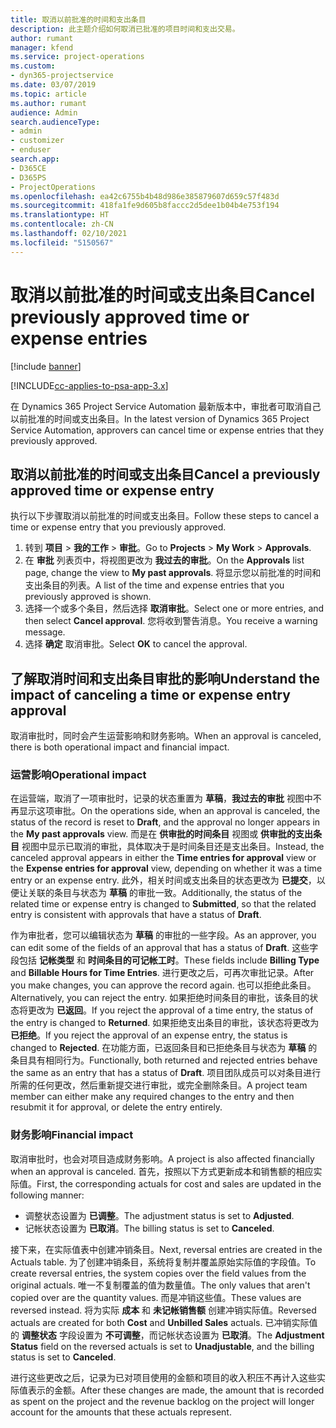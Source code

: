 ```yaml
---
title: 取消以前批准的时间和支出条目
description: 此主题介绍如何取消已批准的项目时间和支出交易。
author: rumant
manager: kfend
ms.service: project-operations
ms.custom:
- dyn365-projectservice
ms.date: 03/07/2019
ms.topic: article
ms.author: rumant
audience: Admin
search.audienceType:
- admin
- customizer
- enduser
search.app:
- D365CE
- D365PS
- ProjectOperations
ms.openlocfilehash: ea42c6755b4b48d986e385879607d659c57f483d
ms.sourcegitcommit: 418fa1fe9d605b8faccc2d5dee1b04b4e753f194
ms.translationtype: HT
ms.contentlocale: zh-CN
ms.lasthandoff: 02/10/2021
ms.locfileid: "5150567"
---
```

# <a name="cancel-previously-approved-time-or-expense-entries"></a><span data-ttu-id="8cbc5-103">取消以前批准的时间或支出条目</span><span class="sxs-lookup"><span data-stu-id="8cbc5-103">Cancel previously approved time or expense entries</span></span>

[!include [banner](../includes/psa-now-project-operations.md)]

[!INCLUDE[cc-applies-to-psa-app-3.x](../includes/cc-applies-to-psa-app-3x.md)]

<span data-ttu-id="8cbc5-104">在 Dynamics 365 Project Service Automation 最新版本中，审批者可取消自己以前批准的时间或支出条目。</span><span class="sxs-lookup"><span data-stu-id="8cbc5-104">In the latest version of Dynamics 365 Project Service Automation, approvers can cancel time or expense entries that they previously approved.</span></span>

## <a name="cancel-a-previously-approved-time-or-expense-entry"></a><span data-ttu-id="8cbc5-105">取消以前批准的时间或支出条目</span><span class="sxs-lookup"><span data-stu-id="8cbc5-105">Cancel a previously approved time or expense entry</span></span>

<span data-ttu-id="8cbc5-106">执行以下步骤取消以前批准的时间或支出条目。</span><span class="sxs-lookup"><span data-stu-id="8cbc5-106">Follow these steps to cancel a time or expense entry that you previously approved.</span></span>

1. <span data-ttu-id="8cbc5-107">转到 **项目** \> **我的工作** \> **审批**。</span><span class="sxs-lookup"><span data-stu-id="8cbc5-107">Go to **Projects** \> **My Work** \> **Approvals**.</span></span>
2. <span data-ttu-id="8cbc5-108">在 **审批** 列表页中，将视图更改为 **我过去的审批**。</span><span class="sxs-lookup"><span data-stu-id="8cbc5-108">On the **Approvals** list page, change the view to **My past approvals**.</span></span> <span data-ttu-id="8cbc5-109">将显示您以前批准的时间和支出条目的列表。</span><span class="sxs-lookup"><span data-stu-id="8cbc5-109">A list of the time and expense entries that you previously approved is shown.</span></span>
3. <span data-ttu-id="8cbc5-110">选择一个或多个条目，然后选择 **取消审批**。</span><span class="sxs-lookup"><span data-stu-id="8cbc5-110">Select one or more entries, and then select **Cancel approval**.</span></span> <span data-ttu-id="8cbc5-111">您将收到警告消息。</span><span class="sxs-lookup"><span data-stu-id="8cbc5-111">You receive a warning message.</span></span>
4. <span data-ttu-id="8cbc5-112">选择 **确定** 取消审批。</span><span class="sxs-lookup"><span data-stu-id="8cbc5-112">Select **OK** to cancel the approval.</span></span>

## <a name="understand-the-impact-of-canceling-a-time-or-expense-entry-approval"></a><span data-ttu-id="8cbc5-113">了解取消时间和支出条目审批的影响</span><span class="sxs-lookup"><span data-stu-id="8cbc5-113">Understand the impact of canceling a time or expense entry approval</span></span>

<span data-ttu-id="8cbc5-114">取消审批时，同时会产生运营影响和财务影响。</span><span class="sxs-lookup"><span data-stu-id="8cbc5-114">When an approval is canceled, there is both operational impact and financial impact.</span></span>

### <a name="operational-impact"></a><span data-ttu-id="8cbc5-115">运营影响</span><span class="sxs-lookup"><span data-stu-id="8cbc5-115">Operational impact</span></span>

<span data-ttu-id="8cbc5-116">在运营端，取消了一项审批时，记录的状态重置为 **草稿**，**我过去的审批** 视图中不再显示这项审批。</span><span class="sxs-lookup"><span data-stu-id="8cbc5-116">On the operations side, when an approval is canceled, the status of the record is reset to **Draft**, and the approval no longer appears in the **My past approvals** view.</span></span> <span data-ttu-id="8cbc5-117">而是在 **供审批的时间条目** 视图或 **供审批的支出条目** 视图中显示已取消的审批，具体取决于是时间条目还是支出条目。</span><span class="sxs-lookup"><span data-stu-id="8cbc5-117">Instead, the canceled approval appears in either the **Time entries for approval** view or the **Expense entries for approval** view, depending on whether it was a time entry or an expense entry.</span></span> <span data-ttu-id="8cbc5-118">此外，相关时间或支出条目的状态更改为 **已提交**，以便让关联的条目与状态为 **草稿** 的审批一致。</span><span class="sxs-lookup"><span data-stu-id="8cbc5-118">Additionally, the status of the related time or expense entry is changed to **Submitted**, so that the related entry is consistent with approvals that have a status of **Draft**.</span></span>

<span data-ttu-id="8cbc5-119">作为审批者，您可以编辑状态为 **草稿** 的审批的一些字段。</span><span class="sxs-lookup"><span data-stu-id="8cbc5-119">As an approver, you can edit some of the fields of an approval that has a status of **Draft**.</span></span> <span data-ttu-id="8cbc5-120">这些字段包括 **记帐类型** 和 **时间条目的可记帐工时**。</span><span class="sxs-lookup"><span data-stu-id="8cbc5-120">These fields include **Billing Type** and **Billable Hours for Time Entries**.</span></span> <span data-ttu-id="8cbc5-121">进行更改之后，可再次审批记录。</span><span class="sxs-lookup"><span data-stu-id="8cbc5-121">After you make changes, you can approve the record again.</span></span> <span data-ttu-id="8cbc5-122">也可以拒绝此条目。</span><span class="sxs-lookup"><span data-stu-id="8cbc5-122">Alternatively, you can reject the entry.</span></span> <span data-ttu-id="8cbc5-123">如果拒绝时间条目的审批，该条目的状态将更改为 **已返回**。</span><span class="sxs-lookup"><span data-stu-id="8cbc5-123">If you reject the approval of a time entry, the status of the entry is changed to **Returned**.</span></span> <span data-ttu-id="8cbc5-124">如果拒绝支出条目的审批，该状态将更改为 **已拒绝**。</span><span class="sxs-lookup"><span data-stu-id="8cbc5-124">If you reject the approval of an expense entry, the status is changed to **Rejected**.</span></span> <span data-ttu-id="8cbc5-125">在功能方面，已返回条目和已拒绝条目与状态为 **草稿** 的条目具有相同行为。</span><span class="sxs-lookup"><span data-stu-id="8cbc5-125">Functionally, both returned and rejected entries behave the same as an entry that has a status of **Draft**.</span></span> <span data-ttu-id="8cbc5-126">项目团队成员可以对条目进行所需的任何更改，然后重新提交进行审批，或完全删除条目。</span><span class="sxs-lookup"><span data-stu-id="8cbc5-126">A project team member can either make any required changes to the entry and then resubmit it for approval, or delete the entry entirely.</span></span>

### <a name="financial-impact"></a><span data-ttu-id="8cbc5-127">财务影响</span><span class="sxs-lookup"><span data-stu-id="8cbc5-127">Financial impact</span></span>

<span data-ttu-id="8cbc5-128">取消审批时，也会对项目造成财务影响。</span><span class="sxs-lookup"><span data-stu-id="8cbc5-128">A project is also affected financially when an approval is canceled.</span></span> <span data-ttu-id="8cbc5-129">首先，按照以下方式更新成本和销售额的相应实际值。</span><span class="sxs-lookup"><span data-stu-id="8cbc5-129">First, the corresponding actuals for cost and sales are updated in the following manner:</span></span>

- <span data-ttu-id="8cbc5-130">调整状态设置为 **已调整**。</span><span class="sxs-lookup"><span data-stu-id="8cbc5-130">The adjustment status is set to **Adjusted**.</span></span>
- <span data-ttu-id="8cbc5-131">记帐状态设置为 **已取消**。</span><span class="sxs-lookup"><span data-stu-id="8cbc5-131">The billing status is set to **Canceled**.</span></span>

<span data-ttu-id="8cbc5-132">接下来，在实际值表中创建冲销条目。</span><span class="sxs-lookup"><span data-stu-id="8cbc5-132">Next, reversal entries are created in the Actuals table.</span></span> <span data-ttu-id="8cbc5-133">为了创建冲销条目，系统将复制并覆盖原始实际值的字段值。</span><span class="sxs-lookup"><span data-stu-id="8cbc5-133">To create reversal entries, the system copies over the field values from the original actuals.</span></span> <span data-ttu-id="8cbc5-134">唯一不复制覆盖的值为数量值。</span><span class="sxs-lookup"><span data-stu-id="8cbc5-134">The only values that aren't copied over are the quantity values.</span></span> <span data-ttu-id="8cbc5-135">而是冲销这些值。</span><span class="sxs-lookup"><span data-stu-id="8cbc5-135">These values are reversed instead.</span></span> <span data-ttu-id="8cbc5-136">将为实际 **成本** 和 **未记帐销售额** 创建冲销实际值。</span><span class="sxs-lookup"><span data-stu-id="8cbc5-136">Reversed actuals are created for both **Cost** and **Unbilled Sales** actuals.</span></span> <span data-ttu-id="8cbc5-137">已冲销实际值的 **调整状态** 字段设置为 **不可调整**，而记帐状态设置为 **已取消**。</span><span class="sxs-lookup"><span data-stu-id="8cbc5-137">The **Adjustment Status** field on the reversed actuals is set to **Unadjustable**, and the billing status is set to **Canceled**.</span></span>

<span data-ttu-id="8cbc5-138">进行这些更改之后，记录为已对项目使用的金额和项目的收入积压不再计入这些实际值表示的金额。</span><span class="sxs-lookup"><span data-stu-id="8cbc5-138">After these changes are made, the amount that is recorded as spent on the project and the revenue backlog on the project will longer account for the amounts that these actuals represent.</span></span>
